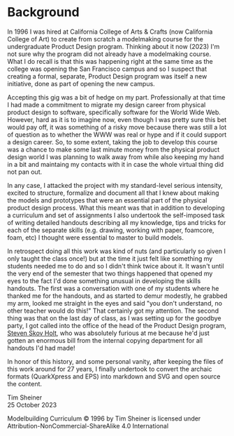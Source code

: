 # Background

In 1996 I was hired at California College of Arts & Crafts (now California College of Art) to create from scratch a modelmaking course for the undergraduate Product Design program. Thinking about it now (2023) I'm not sure why the program did not already have a modelmaking course. What I do recall is that this was happening right at the same time as the college was opening the San Francisco campus and so I suspect that creating a formal, separate, Product Design program was itself a new initiative, done as part of opening the new campus.

Accepting this gig was a bit of hedge on my part. Professionally at that time I had made a commitment to migrate my design career from physical product design to software, specifically software for the World Wide Web. However, hard as it is to imagine now, even though I was pretty sure this bet would pay off, it was something of a risky move because there was still a lot of question as to whether the WWW was real or hype and if it could support a design career. So, to some extent, taking the job to develop this course was a chance to make some last minute money from the physical product design world I was planning to walk away from while also keeping my hand in a bit and maintaing my contacts with it in case the whole virtual thing did not pan out.

In any case, I attacked the project with my standard-level serious intensity, excited to structure, formalize and document all that I knew about making the models and prototypes that were an essential part of the physical product design process. What this meant was that in addition to developing a curriculum and set of assignments I also undertook the self-imposed task of writing detailed handouts describing all my knowledge, tips and tricks for each of the separate skills (e.g. drawing, working with paper, foamcore, foam, etc) I thought were essential to master to build models. 

In retrospect doing all this work was kind of nuts (and particularly so given I only taught the class once!) but at the time it just felt like something my students needed me to do and so I didn't think twice about it. It wasn't until the very end of the semester that two things happened that opened my eyes to the fact I'd done something unusual in developing the skills handouts. The first was a conversation with one of my students where he thanked me for the handouts, and as started to demur modestly, he grabbed my arm, looked me straight in the eyes and said "you don't understand, no other teacher would do this!" That certainly got my attention. The second thing was that on the last day of class, as I was setting up for the goodbye party, I got called into the office of the head of the Product Design program, [Steven Skov Holt](https://en.wikipedia.org/wiki/Steven_Skov_Holt), who was absolutely furious at me because he'd just gotten an enormous bill from the internal copying department for all handouts I'd had made!

In honor of this history, and some personal vanity, after keeping the files of this work around for 27 years, I finally undertook to convert the archaic formats (QuarkXpress and EPS) into markdown and SVG and open source the content.

Tim Sheiner  
25 October 2023

Modelbuilding Curriculum © 1996 by Tim Sheiner is licensed under Attribution-NonCommercial-ShareAlike 4.0 International 





